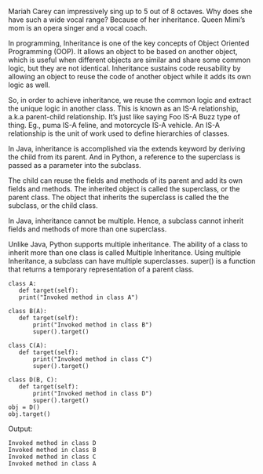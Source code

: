 Mariah Carey can impressively sing up to 5 out of 8 octaves. Why does she have such a wide vocal range? Because of her inheritance. Queen Mimi’s mom is an opera singer and a vocal coach.

In programming, Inheritance is one of the key concepts of Object Oriented Programming (OOP). It allows an object to be based on another object, which is useful when different objects are similar and share some common logic, but they are not identical. Inheritance sustains code reusability by allowing an object to reuse the code of another object while it adds its own logic as well.

So, in order to achieve inheritance, we reuse the common logic and extract the unique logic in another class. This is known as an IS-A relationship, a.k.a parent-child relationship. It’s just like saying Foo IS-A Buzz type of thing. Eg., puma IS-A feline, and motorcycle IS-A vehicle. An IS-A relationship is the unit of work used to define hierarchies of classes.

In Java, inheritance is accomplished via the extends keyword by deriving the child from its parent.
And in Python, a reference to the superclass is passed as a parameter into the subclass.

The child can reuse the fields and methods of its parent and add its own fields and methods. The inherited object is called the superclass, or the parent class. The object that inherits the superclass is called the the subclass, or the child class.

In Java, inheritance cannot be multiple. Hence, a subclass cannot inherit fields and methods of more than one superclass.

Unlike Java, Python supports multiple inheritance. The ability of a class to inherit more than one class is called Multiple Inheritance. Using multiple Inheritance, a subclass can have multiple superclasses. super() is a function that returns a temporary representation of a parent class.

    class A:
       def target(self):
       print("Invoked method in class A")

    class B(A):
       def target(self):
           print("Invoked method in class B")
           super().target()

    class C(A):
       def target(self):
           print("Invoked method in class C")
           super().target()

    class D(B, C):
       def target(self):
           print("Invoked method in class D")
           super().target()
    obj = D()
    obj.target()

Output:

    Invoked method in class D
    Invoked method in class B
    Invoked method in class C
    Invoked method in class A
